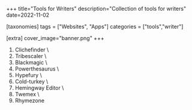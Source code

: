 +++
title="Tools for Writers"
description="Collection of tools for writers"
date=2022-11-02

[taxonomies]
tags = ["Websites", "Apps"]
categories = ["tools","writer"]

[extra]
cover_image="banner.png"
+++

1. Clichefinder \
2. Tribescaler \
3. Blackmagic \
4. Powerthesaurus \
5. Hypefury \
6. Cold-turkey \
7. Hemingway Editor \
8. Twemex \
9. Rhymezone 